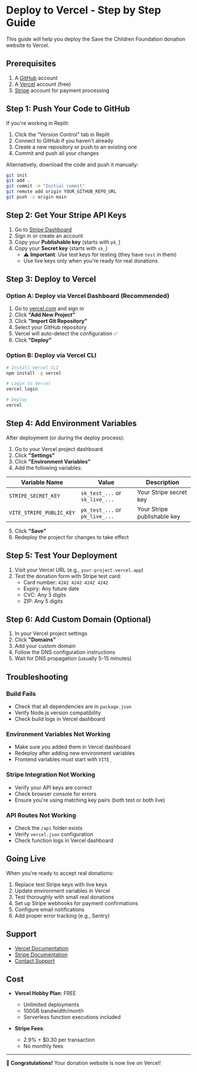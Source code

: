 # Deploy to Vercel - Step by Step Guide

This guide will help you deploy the Save the Children Foundation donation website to Vercel.

## Prerequisites

1. A [GitHub](https://github.com) account
2. A [Vercel](https://vercel.com) account (free)
3. [Stripe](https://stripe.com) account for payment processing

## Step 1: Push Your Code to GitHub

If you're working in Replit:

1. Click the "Version Control" tab in Replit
2. Connect to GitHub if you haven't already
3. Create a new repository or push to an existing one
4. Commit and push all your changes

Alternatively, download the code and push it manually:

```bash
git init
git add .
git commit -m "Initial commit"
git remote add origin YOUR_GITHUB_REPO_URL
git push -u origin main
```

## Step 2: Get Your Stripe API Keys

1. Go to [Stripe Dashboard](https://dashboard.stripe.com/apikeys)
2. Sign in or create an account
3. Copy your **Publishable key** (starts with `pk_`)
4. Copy your **Secret key** (starts with `sk_`)
   - ⚠️ **Important**: Use test keys for testing (they have `test` in them)
   - Use live keys only when you're ready for real donations

## Step 3: Deploy to Vercel

### Option A: Deploy via Vercel Dashboard (Recommended)

1. Go to [vercel.com](https://vercel.com) and sign in
2. Click **"Add New Project"**
3. Click **"Import Git Repository"**
4. Select your GitHub repository
5. Vercel will auto-detect the configuration ✅
6. Click **"Deploy"**

### Option B: Deploy via Vercel CLI

```bash
# Install Vercel CLI
npm install -g vercel

# Login to Vercel
vercel login

# Deploy
vercel
```

## Step 4: Add Environment Variables

After deployment (or during the deploy process):

1. Go to your Vercel project dashboard
2. Click **"Settings"**
3. Click **"Environment Variables"**
4. Add the following variables:

| Variable Name | Value | Description |
|--------------|-------|-------------|
| `STRIPE_SECRET_KEY` | `sk_test_...` or `sk_live_...` | Your Stripe secret key |
| `VITE_STRIPE_PUBLIC_KEY` | `pk_test_...` or `pk_live_...` | Your Stripe publishable key |

5. Click **"Save"**
6. Redeploy the project for changes to take effect

## Step 5: Test Your Deployment

1. Visit your Vercel URL (e.g., `your-project.vercel.app`)
2. Test the donation form with Stripe test card:
   - Card number: `4242 4242 4242 4242`
   - Expiry: Any future date
   - CVC: Any 3 digits
   - ZIP: Any 5 digits

## Step 6: Add Custom Domain (Optional)

1. In your Vercel project settings
2. Click **"Domains"**
3. Add your custom domain
4. Follow the DNS configuration instructions
5. Wait for DNS propagation (usually 5-15 minutes)

## Troubleshooting

### Build Fails

- Check that all dependencies are in `package.json`
- Verify Node.js version compatibility
- Check build logs in Vercel dashboard

### Environment Variables Not Working

- Make sure you added them in Vercel dashboard
- Redeploy after adding new environment variables
- Frontend variables must start with `VITE_`

### Stripe Integration Not Working

- Verify your API keys are correct
- Check browser console for errors
- Ensure you're using matching key pairs (both test or both live)

### API Routes Not Working

- Check the `/api` folder exists
- Verify `vercel.json` configuration
- Check function logs in Vercel dashboard

## Going Live

When you're ready to accept real donations:

1. Replace test Stripe keys with live keys
2. Update environment variables in Vercel
3. Test thoroughly with small real donations
4. Set up Stripe webhooks for payment confirmations
5. Configure email notifications
6. Add proper error tracking (e.g., Sentry)

## Support

- [Vercel Documentation](https://vercel.com/docs)
- [Stripe Documentation](https://stripe.com/docs)
- [Contact Support](mailto:support@yourorg.com)

## Cost

- **Vercel Hobby Plan**: FREE
  - Unlimited deployments
  - 100GB bandwidth/month
  - Serverless function executions included
  
- **Stripe Fees**: 
  - 2.9% + $0.30 per transaction
  - No monthly fees

---

**🎉 Congratulations!** Your donation website is now live on Vercel!
